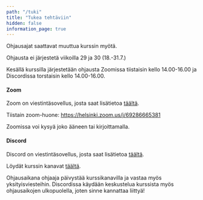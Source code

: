 ```yaml
---
path: "/tuki"
title: "Tukea tehtäviin"
hidden: false
information_page: true
---
```


<notice>Ohjausajat saattavat muuttua kurssin myötä.</notice>

<notice>Ohjausta ei järjestetä viikoilla 29 ja 30 (18.-31.7.)</notice>

Kesällä kurssilla järjestetään ohjausta Zoomissa tiistaisin kello 14.00-16.00 ja Discordissa torstaisin kello 14.00-16.00.

#### Zoom

Zoom on viestintäsovellus, josta saat lisätietoa [täältä](https://helpdesk.it.helsinki.fi/ohjeet/yhteydenpito-ja-julkaiseminen/videokokoukset/zoom).

Tiistain zoom-huone: https://helsinki.zoom.us/j/69286665381

Zoomissa voi kysyä joko ääneen tai kirjoittamalla.

#### Discord

Discord on viestintäsovellus, josta saat lisätietoa [täältä](https://discord.com/).

Löydät kurssin kanavat [täältä](https://study.cs.helsinki.fi/discord/join/ohjelmoinnin_mooc).

Ohjausaikana ohjaaja päivystää kurssikanavilla ja vastaa myös yksityisviesteihin. Discordissa käydään keskustelua kurssista myös ohjausaikojen ulkopuolella, joten sinne kannattaa liittyä!
